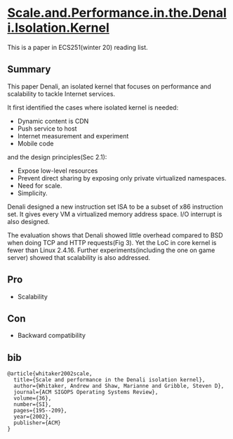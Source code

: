 # [Scale.and.Performance.in.the.Denali.Isolation.Kernel](http://citeseerx.ist.psu.edu/viewdoc/download?doi=10.1.1.58.4705&rep=rep1&type=pdf)

This is a paper in ECS251(winter 20) reading list.

## Summary

This paper Denali, an isolated kernel that focuses on performance and scalability to tackle Internet services.

It first identified the cases where isolated kernel is needed:

- Dynamic content is CDN
- Push service to host
- Internet measurement and experiment
- Mobile code

and the design principles(Sec 2.1):

- Expose low-level resources
- Prevent direct sharing by exposing only private virtualized namespaces.
- Need for scale.
- Simplicity.

Denali designed a new instruction set ISA to be a subset of x86 instruction set. It gives every VM a virtualized memory address space. I/O interrupt is also designed.

The evaluation shows that Denali showed little overhead compared to BSD when doing TCP and HTTP requests(Fig 3). 
Yet the LoC in core kernel is fewer than Linux 2.4.16.
Further experiments(including the one on game server) showed that scalability is also addressed.

## Pro

- Scalability

## Con

- Backward compatibility

## bib
```
@article{whitaker2002scale,
  title={Scale and performance in the Denali isolation kernel},
  author={Whitaker, Andrew and Shaw, Marianne and Gribble, Steven D},
  journal={ACM SIGOPS Operating Systems Review},
  volume={36},
  number={SI},
  pages={195--209},
  year={2002},
  publisher={ACM}
}
```